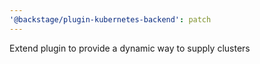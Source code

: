 ```yaml
---
'@backstage/plugin-kubernetes-backend': patch
---
```


Extend plugin to provide a dynamic way to supply clusters
